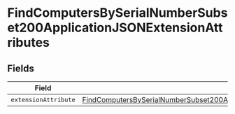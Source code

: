 # FindComputersBySerialNumberSubset200ApplicationJSONExtensionAttributes


## Fields

| Field                                                                                                                                                                                                           | Type                                                                                                                                                                                                            | Required                                                                                                                                                                                                        | Description                                                                                                                                                                                                     |
| --------------------------------------------------------------------------------------------------------------------------------------------------------------------------------------------------------------- | --------------------------------------------------------------------------------------------------------------------------------------------------------------------------------------------------------------- | --------------------------------------------------------------------------------------------------------------------------------------------------------------------------------------------------------------- | --------------------------------------------------------------------------------------------------------------------------------------------------------------------------------------------------------------- |
| `extensionAttribute`                                                                                                                                                                                            | [FindComputersBySerialNumberSubset200ApplicationJSONExtensionAttributesExtensionAttribute](../../models/operations/findcomputersbyserialnumbersubset200applicationjsonextensionattributesextensionattribute.md) | :heavy_minus_sign:                                                                                                                                                                                              | N/A                                                                                                                                                                                                             |